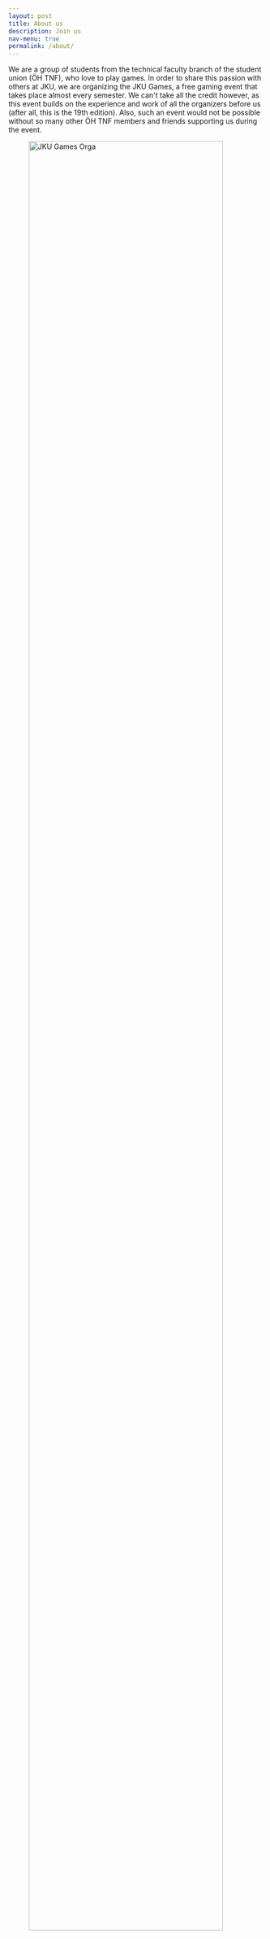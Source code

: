 ```yaml
---
layout: post
title: About us
description: Join us
nav-menu: true
permalink: /about/
---
```

We are a group of students from the technical faculty branch of the student union (ÖH TNF), who love to play games. 
In order to share this passion with others at JKU, we are organizing the JKU Games, a free gaming event that takes place 
almost every semester. We can't take all the credit however, as this event builds on the experience and work of all the 
organizers before us (after all, this is the 19th edition). Also, such an event would not be possible without so many 
other ÖH TNF members and friends supporting us during the event.

<figure>
  <a class="img" href="/assets/images/About us JKU Games Orga.png">
    <img src="/assets/images/About us JKU Games Orga.png" style="width: 95%; max-width: 1000px;"
      alt="JKU Games Orga" />
  </a>
    <figcaption></figcaption>
</figure>

You can find out more about the ÖH TNF and the other work we do by checking out 
<a href="https://oeh.jku.at/abschnitte/technik-und-naturwissenschaften" target="_blank">our website</a>!

## Got some spare time?
Are you a talented Game-Master looking to host a few games? Do you have an idea for the perfect tournament we are 
missing and want to organize it? Are you a huge fan of LAN cables and want to share your expertise? Would you like to 
help us at the event with smaller tasks at the Infopoint, Games Rental, etc.?

We are always happy for your support!<br>
If you can assist us at the event, simply hit us up via [games@oeh.jku.at](mailto:games@oeh.jku.at)!

If you are thinking about joining your student union and organizing events like this more regularly (among many other 
interesting jobs), feel free to hit up your 
<a class='dotted' href="https://oeh.jku.at/abschnitte/technik-und-naturwissenschaften" target="_blank">student union</a> directly or to 
contact us via [tnf@oeh.jku.at](mailto:tnf@oeh.jku.at) - we will forward you to the right people!

## External Partners
We usually have cooperations with external partners at our events who bring their own expertise and gaming spirit. Many 
of them also host their own events and activities, so please check them out!

* **Würfelkommando**: A Gaming Club from Linz who was at the JKU Games this year [Würfelkommando](https://www.wuerfelkommando.at/#/) - if you search for partners to share your gaming passion, check them out!
* **JKU Chess Club**: If you are into chess, check out the [JKU Chess Club](https://discord.gg/q2aHA7gPp3) and visit their regular meetups!
* **Game Dev Linz**: At this JKU Games, some Game Developers gave you a chance to try their current projects - if you are interested in game development, you can join the [Game Dev Linz](https://www.meetup.com/gamedev-linz/) meetups!
* **Game Store Linz**: If you enjoyed our MTG events, make sure to check out the [Game Store](https://magic-linz.at/) for more regular tournaments!
* **TCG Steyr**: In the past, our TableTop Games were organized with [TCG Steyr](https://www.tcg-steyr.at/) - if you are into Warhammer, MTG, Pen and Paper etc., check them out!